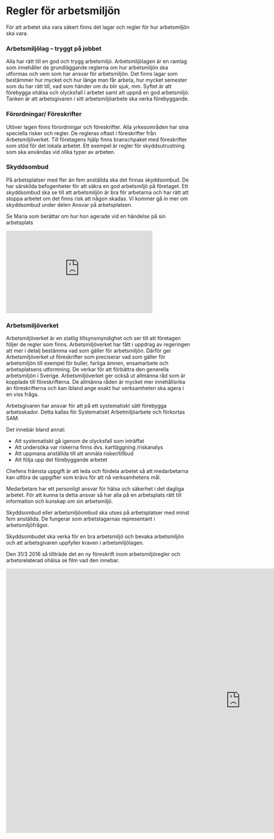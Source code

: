
# Regler för arbetsmiljön
   
För att arbetet ska vara säkert finns det lagar och regler för hur arbetsmiljön ska vara.

### Arbetsmiljölag – tryggt på jobbet
Alla har rätt till en god och trygg arbetsmiljö. 
Arbetsmiljölagen är en ramlag som innehåller de grundläggande reglerna om hur arbetsmiljön ska utformas och vem som har ansvar för arbetsmiljön. 
Det finns lagar som bestämmer hur mycket och hur länge man får arbeta, hur mycket semester som du har rätt till, vad som händer om du blir sjuk, mm. 
Syftet är att förebygga ohälsa och olycksfall i arbetet samt att uppnå en god arbetsmiljö. Tanken är att arbetsgivaren i sitt arbetsmiljöarbete ska verka förebyggande.

### Förordningar/ Föreskrifter
Utöver lagen finns förordningar och föreskrifter. Alla yrkesområden har sina speciella risker och regler. De regleras oftast i föreskrifter från Arbetsmiljöverket. Till företagens hjälp finns branschpaket med föreskrifter som stöd för det lokala arbetet. Ett exempel är regler för skyddsutrustning som ska användas vid olika typer av arbeten.

### Skyddsombud
På arbetsplatser med fler än fem anställda ska det finnas skyddsombud. De har särskilda befogenheter för att säkra en god arbetsmiljö på företaget.
 Ett skyddsombud ska se till att arbetsmiljön är bra för arbetarna och har rätt att stoppa arbetet om det finns risk att någon skadas. 
Vi kommer gå in mer om skyddsombud  under delen Ansvar på arbetsplatsen.

Se Maria som berättar om hur hon agerade  vid en händelse på sin arbetsplats

<div class="videoWrapper">
<iframe width="400" height="225" src="https://www.youtube.com/embed/SLtbjdmMmC4" frameborder="0" allow="accelerometer; autoplay; encrypted-media; gyroscope; picture-in-picture" allowfullscreen></iframe>
</div>

### Arbetsmiljöverket
Arbetsmiljöverket är en statlig tillsynsmyndighet och ser till att företagen följer de regler som finns. Arbetsmiljöverket har fått i uppdrag av regeringen att mer i detalj bestämma vad som gäller för arbetsmiljön. Därför ger Arbetsmiljöverket ut föreskrifter som preciserar vad som gäller för arbetsmiljön till exempel för buller, farliga ämnen, ensamarbete och arbetsplatsens utformning. De verkar för att förbättra den generella arbetsmiljön i Sverige. Arbetsmiljöverket ger också ut allmänna råd som är kopplade till föreskrifterna. De allmänna råden är mycket mer innehållsrika än föreskrifterna och kan ibland ange exakt hur verksamheten ska agera i en viss fråga.  


Arbetsgivaren har ansvar för att på ett systematiskt sätt förebygga arbetsskador.
Detta kallas för Systematiskt Arbetmiljöarbete och förkortas SAM.
 
Det innebär bland annat:
 

 - Att systematiskt gå igenom de olycksfall som inträffat
 - Att undersöka var riskerna finns dvs.
kartläggning /riskanalys
 - Att uppmana anställda till att anmäla risker/tillbud
 - Att följa upp det förebyggande arbetet



Chefens främsta uppgift är att leda och fördela arbetet så att medarbetarna kan utföra de uppgifter som krävs för att nå verksamhetens mål. 

Medarbetare har ett personligt ansvar för hälsa och säkerhet i det dagliga arbetet. För att kunna ta detta ansvar så har alla på en arbetsplats rätt till information och kunskap om sin arbetsmiljö.

Skyddsombud eller arbetsmiljöombud ska utses på arbetsplatser med minst fem anställda. De fungerar som arbetstagarnas representant i arbetsmiljöfrågor. 

Skyddsombudet ska verka för en bra arbetsmiljö och bevaka arbetsmiljön och att arbetsgivaren uppfyller kraven i arbetsmiljölagen.
 
Den 31/3 2016 så tillträde det en ny föreskrift inom arbetsmiljöregler och arbetsrelaterad ohälsa se film vad den innebar.

<div class="videoWrapper">
<iframe width="1280" height="720" src="https://www.youtube.com/embed/yg-Kkuy8R3g" frameborder="0" allow="accelerometer; autoplay; encrypted-media; gyroscope; picture-in-picture" allowfullscreen></iframe>
</div>
